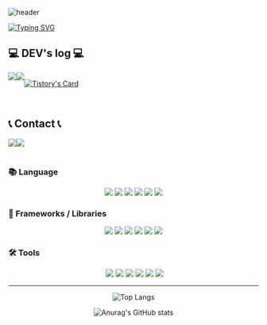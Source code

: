 ![header](https://capsule-render.vercel.app/api?type=waving&color=timeGradient&text=Welcome%20to%20+GO9ME's%20GitHub%20👋&animation=twinkling&fontSize=30&fontAlignY=40&fontAlign=70&height=250)

[![Typing SVG](https://readme-typing-svg.demolab.com?font=Alkatra&weight=500&size=45&duration=6000&pause=3&color=6994CDEE&center=false&vCenter=false&multiline=true&repeat=true&width=1000&height=100&lines=안녕하세요+웹개발자+준비중인+민현성+입니다!👋)](https://git.io/typing-svg)
 
<div align="left">

## 💻 DEV's log 💻
<div style="display:flex; flex-direction:row;">
    <a href="https://burning-go9me.tistory.com/">
        <img src="https://img.shields.io/badge/Tistory-000000?style=for-the-badge&logo=Tistory&logoColor=white"> 
    </a>
    <a href="https://plump-thursday-cbe.notion.site/32c63b2b0b0e40a0a0e2229ff7e6472f?pvs=4">
        <img src="https://img.shields.io/badge/Notion-9999FF?style=for-the-badge&logo=Notion&logoColor=white"> 
    </a>
  
[![Tistory's Card](https://github-readme-tistory-card.vercel.app/api?name=burning-go9me&theme=default)](https://burning-go9me.tistory.com/)
</div><br>

## 📞 Contact 📞
<div style="display:flex; flex-direction:row;">
    <a href="https://www.instagram.com/minstragramm/">
        <img src="https://img.shields.io/badge/Instagram-E4405F?style=for-the-badge&logo=Instagram&logoColor=white"> 
    </a>
    <a href="sgustjd1234@gmail.com">
        <img src="https://img.shields.io/badge/Gmail-EA4335?style=for-the-badge&logo=Gmail&logoColor=white"> 
    </a>
</div><br>

### 📚 Language
<div align=center>
  <img src="https://img.shields.io/badge/java-007396?style=for-the-badge&logo=java&logoColor=white">
  <img src="https://img.shields.io/badge/javascript-F7DF1E?style=for-the-badge&logo=javascript&logoColor=black">
  <img src="https://img.shields.io/badge/html5-E34F26?style=for-the-badge&logo=html5&logoColor=white">
  <img src="https://img.shields.io/badge/css-1572B6?style=for-the-badge&logo=css3&logoColor=white">
  <img src="https://img.shields.io/badge/python-3776AB?style=for-the-badge&logo=python&logoColor=white">
  <img src="https://img.shields.io/badge/c++-00599C?style=for-the-badge&logo=c%2B%2B&logoColor=white">
</div>



### 💼 Frameworks / Libraries
<div align=center>
  <img src="https://img.shields.io/badge/jquery-0769AD?style=for-the-badge&logo=jquery&logoColor=white">
  <img src="https://img.shields.io/badge/bootstrap-7952B3?style=for-the-badge&logo=bootstrap&logoColor=white">
  <img src="https://img.shields.io/badge/react-61DAFB?style=for-the-badge&logo=react&logoColor=black">
  <img src="https://img.shields.io/badge/node.js-339933?style=for-the-badge&logo=Node.js&logoColor=white">
  <img src="https://img.shields.io/badge/spring-6DB33F?style=for-the-badge&logo=spring&logoColor=white">
  <img src="https://img.shields.io/badge/springboot-6DB33F?style=for-the-badge&logo=springboot&logoColor=white">
</div>

### 🛠 Tools
<div align=center>
  <img 
</div>
  <img src="https://img.shields.io/badge/Visual%20Studio%20Code-0078d7.svg?style=for-the-badge&amp;logo=visual-studio-code&amp;logoColor=white">
  <img src="https://img.shields.io/badge/Visual%20Studio-5C2D91.svg?style=for-the-badge&amp;logo=visual-studio&amp;logoColor=white">
  <img src="https://img.shields.io/badge/Notion-%23000000.svg?style=for-the-badge&amp;logo=notion&amp;logoColor=white">
  <img src="https://img.shields.io/badge/Slack-4A154B?style=for-the-badge&amp;logo=slack&amp;logoColor=white">
  <img src="https://img.shields.io/badge/git-%23F05033.svg?style=for-the-badge&amp;logo=git&amp;logoColor=white">
  <img src="https://img.shields.io/badge/github-%23121011.svg?style=for-the-badge&amp;logo=github&amp;logoColor=white">
<hr>

![Top Langs](https://github-readme-stats.vercel.app/api/top-langs/?username=sgustjd2&layout=compact&theme=highcontrast)


![Anurag's GitHub stats](https://github-readme-stats.vercel.app/api?username=sgustjd2&show_icons=true&theme=highcontrast)



<!--
**sgustjd2/sgustjd2** is a ✨ _special_ ✨ repository because its `README.md` (this file) appears on your GitHub profile.

Here are some ideas to get you started:

- 🔭 I’m currently working on ...
- 🌱 I’m currently learning ...
- 👯 I’m looking to collaborate on ...
- 🤔 I’m looking for help with ...
- 💬 Ask me about ...
- 📫 How to reach me: ...
- 😄 Pronouns: ...
- ⚡ Fun fact: ...
-->
